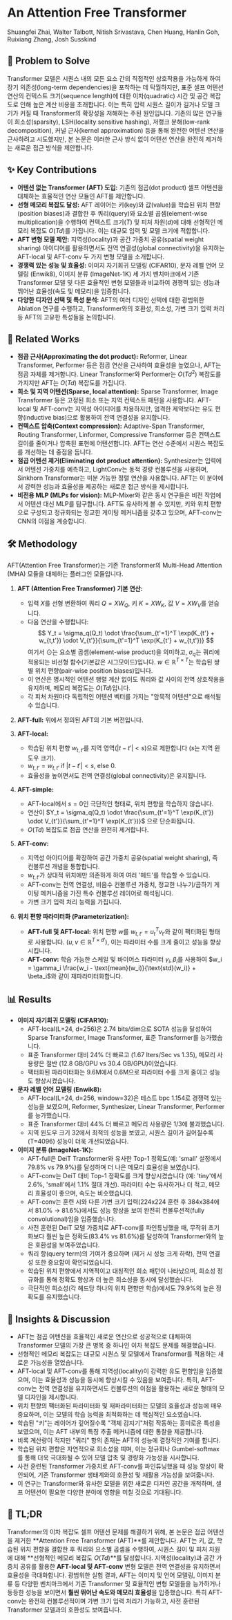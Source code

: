 # An Attention Free Transformer
Shuangfei Zhai, Walter Talbott, Nitish Srivastava, Chen Huang, Hanlin Goh, Ruixiang Zhang, Josh Susskind

## 🧩 Problem to Solve
Transformer 모델은 시퀀스 내의 모든 요소 간의 직접적인 상호작용을 가능하게 하여 장기 의존성(long-term dependencies)을 포착하는 데 탁월하지만, 표준 셀프 어텐션 연산의 컨텍스트 크기(sequence length)에 대한 이차(quadratic) 시간 및 공간 복잡도로 인해 높은 계산 비용을 초래합니다. 이는 특히 입력 시퀀스 길이가 길거나 모델 크기가 커질 때 Transformer의 확장성을 저해하는 주된 원인입니다. 기존의 많은 연구들이 희소성(sparsity), LSH(locality sensitive hashing), 저랭크 분해(low-rank decomposition), 커널 근사(kernel approximation) 등을 통해 완전한 어텐션 연산을 근사하려고 시도했지만, 본 논문은 이러한 근사 방식 없이 어텐션 연산을 완전히 제거하는 새로운 접근 방식을 제안합니다.

## ✨ Key Contributions
*   **어텐션 없는 Transformer (AFT) 도입:** 기존의 점곱(dot product) 셀프 어텐션을 대체하는 효율적인 연산 모듈인 AFT를 제안합니다.
*   **선형 메모리 복잡도 달성:** AFT 레이어는 키(key)와 값(value)을 학습된 위치 편향(position biases)과 결합한 후 쿼리(query)와 요소별 곱셈(element-wise multiplication)을 수행하여 컨텍스트 크기($T$) 및 피처 차원($d$)에 대해 선형적인 메모리 복잡도 $O(T d)$를 가집니다. 이는 대규모 입력 및 모델 크기에 적합합니다.
*   **AFT 변형 모델 제안:** 지역성(locality)과 공간 가중치 공유(spatial weight sharing) 아이디어를 활용하면서도 전역 연결성(global connectivity)을 유지하는 AFT-local 및 AFT-conv 두 가지 변형 모델을 소개합니다.
*   **경쟁력 있는 성능 및 효율성:** 이미지 자기회귀 모델링 (CIFAR10), 문자 레벨 언어 모델링 (Enwik8), 이미지 분류 (ImageNet-1K) 세 가지 벤치마크에서 기존 Transformer 모델 및 다른 효율적인 변형 모델들과 비교하여 경쟁력 있는 성능과 뛰어난 효율성(속도 및 메모리)을 입증합니다.
*   **다양한 디자인 선택 및 특성 분석:** AFT의 여러 디자인 선택에 대한 광범위한 Ablation 연구를 수행하고, Transformer와의 호환성, 희소성, 가변 크기 입력 처리 등 AFT의 고유한 특성들을 논의합니다.

## 📎 Related Works
*   **점곱 근사(Approximating the dot product):** Reformer, Linear Transformer, Performer 등은 점곱 연산을 근사하여 효율성을 높였으나, AFT는 점곱 자체를 제거합니다. Linear Transformer와 Performer는 $O(T d^2)$ 복잡도를 가지지만 AFT는 $O(T d)$ 복잡도를 가집니다.
*   **희소 및 지역 어텐션(Sparse, local attention):** Sparse Transformer, Image Transformer 등은 고정된 희소 또는 지역 컨텍스트 패턴을 사용합니다. AFT-local 및 AFT-conv는 지역성 아이디어를 차용하지만, 엄격한 제약보다는 유도 편향(inductive bias)으로 활용하여 전역 연결성을 유지합니다.
*   **컨텍스트 압축(Context compression):** Adaptive-Span Transformer, Routing Transformer, Linformer, Compressive Transformer 등은 컨텍스트 길이를 줄이거나 압축된 표현에 어텐션합니다. AFT는 연산 수준에서 시퀀스 복잡도를 개선하는 데 중점을 둡니다.
*   **점곱 어텐션 제거(Eliminating dot product attention):** Synthesizer는 입력에서 어텐션 가중치를 예측하고, LightConv는 동적 경량 컨볼루션을 사용하며, Sinkhorn Transformer는 미분 가능한 정렬 연산을 사용합니다. AFT는 이 분야에서 강력한 성능과 효율성을 제공하는 새로운 접근 방식을 제시합니다.
*   **비전용 MLP (MLPs for vision):** MLP-Mixer와 같은 동시 연구들은 비전 작업에서 어텐션 대신 MLP를 탐구합니다. AFT도 유사하게 볼 수 있지만, 키와 위치 편향으로 구성되고 정규화되는 정교한 게이팅 메커니즘을 갖추고 있으며, AFT-conv는 CNN의 이점을 계승합니다.

## 🛠️ Methodology
AFT(Attention Free Transformer)는 기존 Transformer의 Multi-Head Attention (MHA) 모듈을 대체하는 플러그인 모듈입니다.

1.  **AFT (Attention Free Transformer) 기본 연산:**
    *   입력 $X$를 선형 변환하여 쿼리 $Q=XW_Q$, 키 $K=XW_K$, 값 $V=XW_V$를 얻습니다.
    *   다음 연산을 수행합니다:
        $$ Y_t = \sigma_q(Q_t) \odot \frac{\sum_{t'=1}^T \exp(K_{t'} + w_{t,t'}) \odot V_{t'}}{\sum_{t'=1}^T \exp(K_{t'} + w_{t,t'})} $$
        여기서 $\odot$는 요소별 곱셈(element-wise product)을 의미하고, $\sigma_q$는 쿼리에 적용되는 비선형 함수(기본값은 시그모이드)입니다. $w \in \mathbb{R}^{T \times T}$는 학습된 쌍별 위치 편향(pair-wise position biases)입니다.
    *   이 연산은 명시적인 어텐션 행렬 계산 없이도 쿼리와 값 사이의 전역 상호작용을 유지하며, 메모리 복잡도는 $O(T d)$입니다.
    *   각 피처 차원마다 독립적인 어텐션 벡터를 가지는 "암묵적 어텐션"으로 해석될 수 있습니다.

2.  **AFT-full:** 위에서 정의된 AFT의 기본 버전입니다.

3.  **AFT-local:**
    *   학습된 위치 편향 $w_{t,t'}$를 지역 영역($|t-t'| < s$)으로 제한합니다 ($s$는 지역 윈도우 크기).
    *   $w_{t,t'} = w_{t,t'}$ if $|t-t'| < s$, else $0$.
    *   효율성을 높이면서도 전역 연결성(global connectivity)은 유지됩니다.

4.  **AFT-simple:**
    *   AFT-local에서 $s=0$인 극단적인 형태로, 위치 편향을 학습하지 않습니다.
    *   연산이 $Y_t = \sigma_q(Q_t) \odot \frac{\sum_{t'=1}^T \exp(K_{t'}) \odot V_{t'}}{\sum_{t'=1}^T \exp(K_{t'})}$ 으로 단순화됩니다.
    *   $O(T d)$ 복잡도로 점곱 연산을 완전히 제거합니다.

5.  **AFT-conv:**
    *   지역성 아이디어를 확장하여 공간 가중치 공유(spatial weight sharing), 즉 컨볼루션 개념을 통합합니다.
    *   $w_{t,t'}$가 상대적 위치에만 의존하게 하여 여러 '헤드'를 학습할 수 있습니다.
    *   AFT-conv는 전역 연결성, 비음수 컨볼루션 가중치, 정교한 나누기/곱하기 게이팅 메커니즘을 가진 특수 컨볼루션 레이어로 해석됩니다.
    *   가변 크기 입력 처리 능력을 가집니다.

6.  **위치 편향 파라미터화 (Parameterization):**
    *   **AFT-full 및 AFT-local:** 위치 편향 $w$를 $w_{t,t'} = u_t^T v_{t'}$와 같이 팩터화된 형태로 사용합니다. ($u, v \in \mathbb{R}^{T \times d'}$), 이는 파라미터 수를 크게 줄이고 성능을 향상시킵니다.
    *   **AFT-conv:** 학습 가능한 스케일 및 바이어스 파라미터 $\gamma_i, \beta_i$를 사용하여 $w_i = \gamma_i \frac{w_i - \text{mean}(w_i)}{\text{std}(w_i)} + \beta_i$와 같이 재파라미터화합니다.

## 📊 Results
*   **이미지 자기회귀 모델링 (CIFAR10):**
    *   AFT-local(L=24, d=256)은 2.74 bits/dim으로 SOTA 성능을 달성하여 Sparse Transformer, Image Transformer, 표준 Transformer를 능가했습니다.
    *   표준 Transformer 대비 24% 더 빠르고 (1.67 Iters/Sec vs 1.35), 메모리 사용량은 절반 (12.8 GB/GPU vs 30.4 GB/GPU)이었습니다.
    *   팩터화된 파라미터화는 9.6M에서 0.6M으로 파라미터 수를 크게 줄이고 성능도 향상시켰습니다.
*   **문자 레벨 언어 모델링 (Enwik8):**
    *   AFT-local(L=24, d=256, window=32)은 테스트 bpc 1.154로 경쟁력 있는 성능을 보였으며, Reformer, Synthesizer, Linear Transformer, Performer를 능가했습니다.
    *   표준 Transformer 대비 44% 더 빠르고 메모리 사용량은 1/3에 불과했습니다.
    *   지역 윈도우 크기 32에서 최적의 성능을 보였고, 시퀀스 길이가 길어질수록 (T=4096) 성능이 더욱 개선되었습니다.
*   **이미지 분류 (ImageNet-1K):**
    *   AFT-full은 DeiT Transformer와 유사한 Top-1 정확도(예: 'small' 설정에서 79.8% vs 79.9%)를 달성하며 더 나은 메모리 효율성을 보였습니다.
    *   AFT-conv는 DeiT 대비 Top-1 정확도를 크게 향상시켰습니다 (예: 'tiny'에서 2.6%, 'small'에서 1.1% 절대 개선). 파라미터 수는 유사하거나 더 적고, 메모리 효율성이 좋으며, 속도는 비슷했습니다.
    *   AFT-conv는 훈련 시와 다른 가변 크기 입력(224x224 훈련 후 384x384에서 81.0% $\rightarrow$ 81.6%)에서도 성능 향상을 보여 완전히 컨볼루션적(fully convolutional)임을 입증했습니다.
    *   사전 훈련된 DeiT 모델 가중치로 AFT-conv를 파인튜닝했을 때, 무작위 초기화보다 훨씬 높은 정확도(83.4% vs 81.6%)를 달성하여 Transformer와의 높은 호환성을 보여주었습니다.
    *   쿼리 항(query term)의 기여가 중요하며 (제거 시 성능 크게 하락), 전역 연결성 또한 중요함이 확인되었습니다.
    *   학습된 위치 편향에서 지역적이고 대칭적인 희소 패턴이 나타났으며, 희소성 정규화를 통해 정확도 향상과 더 높은 희소성을 동시에 달성했습니다.
    *   극단적인 희소성(각 헤드당 하나의 위치 편향만 학습)에서도 79.9%의 높은 정확도를 유지했습니다.

## 🧠 Insights & Discussion
*   AFT는 점곱 어텐션을 효율적인 새로운 연산으로 성공적으로 대체하여 Transformer 모델의 가장 큰 병목 중 하나인 이차 복잡도 문제를 해결했습니다.
*   선형적인 메모리 복잡도는 대규모 시퀀스 및 모델에서 Transformer를 적용하는 새로운 가능성을 열었습니다.
*   AFT-local 및 AFT-conv를 통해 지역성(locality)이 강력한 유도 편향임을 입증했으며, 이는 효율성과 성능을 동시에 향상시킬 수 있음을 보여줍니다. 특히, AFT-conv는 전역 연결성을 유지하면서도 컨볼루션의 이점을 활용하는 새로운 형태의 모델 디자인을 제시합니다.
*   위치 편향의 팩터화된 파라미터화 및 재파라미터화는 모델의 효율성과 성능에 매우 중요하며, 이는 모델의 학습 능력을 최적화하는 데 핵심적인 요소였습니다.
*   학습된 "키"는 레이어가 깊어질수록 "객체 감지기"처럼 작동하는 흥미로운 특성을 보였으며, 이는 AFT 내부의 특징 추출 메커니즘에 대한 통찰을 제공합니다.
*   비록 계산량이 적지만 "쿼리" 항의 존재는 AFT의 성능에 결정적인 기여를 합니다.
*   학습된 위치 편향은 자연적으로 희소성을 띠며, 이는 정규화나 Gumbel-softmax를 통해 더욱 극대화될 수 있어 모델 압축 및 경량화 가능성을 시사합니다.
*   사전 훈련된 Transformer 가중치로 AFT-conv를 파인튜닝했을 때 성능 향상이 확인되어, 기존 Transformer 생태계와의 호환성 및 재활용 가능성을 보여줍니다.
*   이 연구는 Transformer와 유사한 모델을 위한 새로운 디자인 공간을 개척하며, 셀프 어텐션이 필요한 다양한 분야에 영향을 미칠 것으로 기대됩니다.

## 📌 TL;DR
Transformer의 이차 복잡도 셀프 어텐션 문제를 해결하기 위해, 본 논문은 점곱 어텐션을 제거한 **Attention Free Transformer (AFT)**를 제안합니다. AFT는 키, 값, 학습된 위치 편향을 결합한 후 쿼리와 요소별 곱셈을 수행하여, 시퀀스 길이 및 피처 차원에 대해 **선형적인 메모리 복잡도 $O(T d)$**를 달성합니다. 지역성(locality)과 공간 가중치 공유를 활용한 **AFT-local 및 AFT-conv** 변형 모델은 전역 연결성을 유지하면서 효율성을 극대화합니다. 광범위한 실험 결과, AFT는 이미지 및 언어 모델링, 이미지 분류 등 다양한 벤치마크에서 기존 Transformer 및 효율적인 변형 모델들을 능가하거나 동등한 성능을 보이면서 **훨씬 뛰어난 속도와 메모리 효율성**을 입증했습니다. 특히 AFT-conv는 완전히 컨볼루션적이며 가변 크기 입력 처리가 가능하고, 사전 훈련된 Transformer 모델과의 호환성도 보여줍니다.